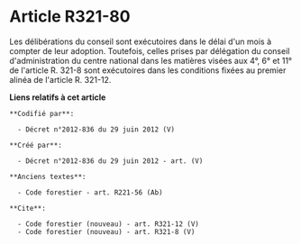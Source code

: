 # Article R321-80

Les délibérations du conseil sont exécutoires dans le délai d'un mois à compter de leur adoption. Toutefois, celles prises
par délégation du conseil d'administration du centre national dans les matières visées aux 4°, 6° et 11° de l'article R.
321-8 sont exécutoires dans les conditions fixées au premier alinéa de l'article R. 321-12.

**Liens relatifs à cet article**

	**Codifié par**:

	  - Décret n°2012-836 du 29 juin 2012 (V)

	**Créé par**:

	  - Décret n°2012-836 du 29 juin 2012 - art. (V)

	**Anciens textes**:

	  - Code forestier - art. R221-56 (Ab)

	**Cite**:

	  - Code forestier (nouveau) - art. R321-12 (V)
	  - Code forestier (nouveau) - art. R321-8 (V)

